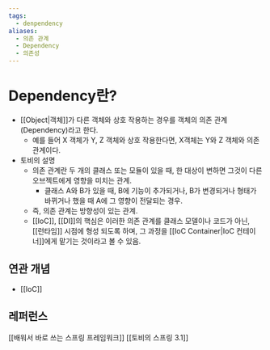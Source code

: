 ```yaml
---
tags:
  - denpendency
aliases:
  - 의존 관계
  - Dependency
  - 의존성
---
```

# Dependency란?
- [[Object|객체]]가 다른 객체와 상호 작용하는 경우를 객체의 의존 관계(Dependency)라고 한다.
	- 예를 들어 X 객체가 Y, Z 객체와 상호 작용한다면, X객체는 Y와 Z 객체와 의존 관계이다.
- 토비의 설명
	- 의존 관계란 두 개의 클래스 또는 모듈이 있을 때, 한 대상이 변하면 그것이 다른 오브젝트에게 영향을 미치는 관계.
		- 클래스 A와 B가 있을 때, B에 기능이 추가되거나, B가 변경되거나 형태가 바뀌거나 했을 때 A에 그 영향이 전달되는 경우.
	- 즉, 의존 관계는 방향성이 있는 관계.
	- [[IoC]], [[DI]]의 핵심은 이러한 의존 관계를 클래스 모델이나 코드가 아닌, [[런타임]] 시점에 형성 되도록 하며, 그 과정을 [[IoC Container|IoC 컨테이너]]에게 맡기는 것이라고 볼 수 있음.

## 연관 개념
- [[IoC]]


## 레퍼런스
[[배워서 바로 쓰는 스프링 프레임워크]]
[[토비의 스프링 3.1]]